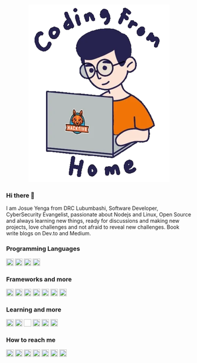 <p align="center">
	<img src="https://raw.githubusercontent.com/ikismail/ikismail/master/user.gif"/>
</p>

### Hi there 👋

I am Josue Yenga  from DRC Lubumbashi, Software Developer, CyberSecurity Evangelist, passionate about Nodejs and Linux, Open Source and  always learning new things, ready for discussions and making new projects, love challenges and not afraid to reveal new challenges. Book write blogs on Dev.to and Medium.

### Programming Languages 
[<img src="https://seeklogo.com/images/T/typescript-logo-B29A3F462D-seeklogo.com.png" width="20" height="20"/>](https://www.typescriptlang.org/docs/home)
[<img src="https://encrypted-tbn0.gstatic.com/images?q=tbn%3AANd9GcQJSXDVf4VhhoQJe1lJkOno9MXtSyaSss8RvQ&usqp=CAU" width="20" height="20"/>](https://www.w3schools.com/js/default.asp)
[<img src="https://img-0.journaldunet.com/w7wTlL7Jz2N6yX4edTHoXxibY-E=/1280x/smart/ead0a7a3729547aba8dc36a9e81859d8/ccmcms-jdn/11515476.jpg" width="20" height="20"/>](https://docs.python.org/3/)
[<img src="https://upload.wikimedia.org/wikipedia/commons/thumb/1/18/ISO_C%2B%2B_Logo.svg/1200px-ISO_C%2B%2B_Logo.svg.png" width="20" height="20"/>](https://isocpp.org/)

### Frameworks and more
[<img src="https://cms-assets.tutsplus.com/uploads/users/12/posts/15557/preview_image/angular-js.png" width="20" height="20"/>](https://angular.io/)
[<img src="https://encrypted-tbn0.gstatic.com/images?q=tbn%3AANd9GcSv45sNepEzFyJrSgMXtl4ZoHA6Uj7wAlW_fw&usqp=CAU" width="20" height="20"/>](https://docs.nestjs.com/)
[<img src="https://expressjs.com/images/express-facebook-share.png" width="20" height="20"/>](https://expressjs.com/fr/4x/api.html)
[<img src="https://upload.wikimedia.org/wikipedia/commons/thumb/9/9a/Laravel.svg/1200px-Laravel.svg.png" width="20" height="20"/>](https://laravel.com/)
[<img src="https://upload.wikimedia.org/wikipedia/commons/thumb/9/91/Electron_Software_Framework_Logo.svg/1200px-Electron_Software_Framework_Logo.svg.png" width="20" height="20">](https://www.electronjs.org/docs)
[<img src="https://www.docker.com/sites/default/files/social/docker_facebook_share.png" width="20" height="20"/>](https://www.docker.com/)
[<img src="https://images.techhive.com/images/article/2017/02/owasp-100709974-large.jpg" width="20" height="20"/>](https://owasp.org/)

### Learning and more
[<img src="https://upload.wikimedia.org/wikipedia/commons/thumb/a/a7/React-icon.svg/1200px-React-icon.svg.png" width="20" height="20"/>](https://fr.reactjs.org/docs/getting-started.html)
[<img src="https://dart.dev/assets/shared/dart-logo-for-shares.png?2" width="20" height="20"/>](https://dart.dev/guides)
[<img scr="https://dustyjuhl.com/wp-content/uploads/2020/01/20200115-AzureDevOps_icons_banner.png"  width="20" height="20"/>](https://azure.microsoft.com/en-us/services/devops/)
[<img src="https://thumbor.sd-cdn.fr/QhexkptmRWOp_BYLcVID5z-go-I=/1200x630/cdn.sd-cdn.fr/wp-content/uploads/2019/04/AWS-Logo.jpg" width="20" height="20"/>](https://docs.aws.amazon.com/index.html?nc2=h_ql_doc_do)
[<img src="https://javatutorial.net/wp-content/uploads/2017/12/spring-featured-image.png" width="20" height="20" />](https://spring.io/)
[<img src="https://blog.ippon.tech/content/images/2018/04/jhipster-module-header.png"  width="20" height="20"/>](https://www.jhipster.tech/)

### How to reach me
[<img src="https://upload.wikimedia.org/wikipedia/fr/thumb/c/c8/Twitter_Bird.svg/590px-Twitter_Bird.svg.png" width="20" height="20"/>](https://twitter.com/JosueYenga)
[<img src="https://www.solutions-numeriques.com/wp-content/uploads/2015/01/linkedin-1424358279.png" width="20" height="20"/>](https://www.linkedin.com/in/josue-yenga/)
[<img src="https://img-0.journaldunet.com/A7RNFJ1azzxQzUQrMa1i2ZZk_tI=/1280x/smart/94921cf77910478eb14f776a453c4f33/ccmcms-jdn/11552779.jpg" width="20" height="20"/>](https://gitlab.com/savalone)
[<img src="https://consumer.southpacificislands.travel/wp-content/uploads/2019/08/Medium-Logo.jpg"  width="20" height="20"/>](https://medium.com/@josueyenga)
[<img src="https://gksander.com/_next/static/images/devto-cdbfbf1b7fe6435f56d2495bb2ee91d4.png" width="20" height="20" />](https://dev.to/josueyenga)
[<img src="https://xebialabs.com/wp-content/uploads/stack-overflow-for-teams.jpg" width="20" height="20"/>](https://stackoverflow.com/users/9016184/josue-yenga?tab=profile)
[<img src="https://upload.wikimedia.org/wikipedia/commons/thumb/9/91/Octicons-mark-github.svg/1200px-Octicons-mark-github.svg.png" width="20" height="20" />](https://github.com/Savalone47)


